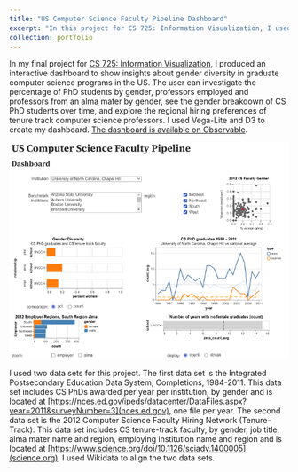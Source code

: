```yaml
---
title: "US Computer Science Faculty Pipeline Dashboard"
excerpt: "In this project for CS 725: Information Visualization, I used Vega-Lite and D3 to visualize data about graduate computer science programs (topics: gender, computing)<br/><img src='/images/uscsdashsm.png'>"
collection: portfolio
---
```


In my final project for [CS 725: Information Visualization](https://weiglemc.github.io/teaching/2022-spr-cs725825), I produced an interactive dashboard
to show insights about gender diversity in graduate computer science programs in the US. The user can investigate the percentage of PhD students by gender,
professors employed and professors from an alma mater by gender, see the gender breakdown of CS PhD students over time, and explore the regional hiring preferences
of tenure track computer science professors. I used Vega-Lite and D3 to create my dashboard. 
[The dashboard is available on Observable](https://observablehq.com/d/01313a4a164aeb21).

![US Computer Science Faculty Pipeline Dashboard](/images/uscsdashsm.png)

I used two data sets for this project. The first data set is the Integrated Postsecondary Education Data System, Completions, 1984-2011. This data
set includes CS PhDs awarded per year per institution, by gender and is located at
[https://nces.ed.gov/ipeds/datacenter/DataFiles.aspx?year=2011&surveyNumber=3](nces.ed.gov), one file per year.
The second data set is the 2012 Computer Science Faculty Hiring Network (Tenure-Track). This data set includes
CS tenure-track faculty, by gender, job title, alma mater name and region, employing institution name and region and is located at
[https://www.science.org/doi/10.1126/sciadv.1400005](science.org). I used Wikidata to align the two data sets.
